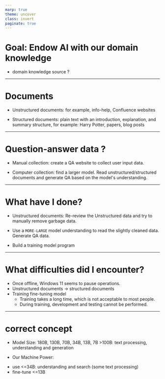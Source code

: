 ```yaml
---
marp: true
theme: uncover
class: invert
paginate: true
---
```

# Goal: Endow AI with our domain knowledge

* domain knowledge source ?

---
# Documents

* Unstructured documents: for example, info-help, Confluence websites

* Structured documents: plain text with an introduction, explanation, and summary structure, for example: Harry Potter, papers, blog posts 

---
# Question-answer data ?

* Manual collection: create a QA website to collect user input data.
 
* Computer collection: find a larger model.
Read unstructured/structured documents and generate QA based on the model's understanding.

---
# What have I done?
* Unstructured documents: 
Re-review the Unstructured data and try to manually remove garbage data. 

* Use a `MORE-LARGE` model understanding to read the slightly cleaned data. Generate QA data.

* Build a training model program

---
# What difficulties did I encounter?

* Once offline, Windows 11 seems to pause operations.
* Unstructured documents -> structured documents
* Training fine-tuning model
  - Training takes a long time, which is not acceptable to most people.
  - During training, development and testing cannot be performed.

---
# correct concept

* Model Size: 180B, 130B, 70B, 34B, 13B, 7B
\>100B: text processing, understanding and generation

* Our Machine Power:
- use \<=34B: understanding and search
(some text processing)
- fine-tune \<=13B